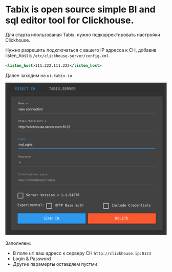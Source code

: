 Tabix is open source simple BI and sql editor tool for Clickhouse. 
==================================================================


Для старта ипользованая Tabix, нужно подкорректировать настройки Clickhouse. 

Нужно разрешить подключаться с вашего IP адресса к CH, добавив listen_host в `/etc/clickhouse-server/config.xml` 

```xml
<listen_host>111.222.111.222</listen_host>
```


Далее заходим на `ui.tabix.io`


![Alt Text](tabixlogin.png)

Заполняем:
* В поле url ваш адресс к серверу СH `http://clickhouse.ip:8123`
* Login & Password
* Другие парамерты оставдяем пустми

